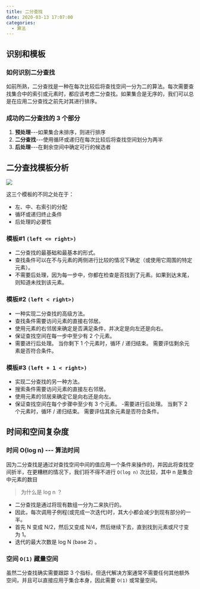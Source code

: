 ```yaml
---
title: 二分查找
date: 2020-03-13 17:07:00
categories:
  - 算法
---
```


## 识别和模板

### 如何识别二分查找

如前所熟，二分查找是一种在每次比较后将查找空间一分为二的算法。每次需要查找集合中的索引或元素时，都应该考虑二分查找。如果集合是无序的，我们可以总是在应用二分查找之前先对其进行排序。

### 成功的二分查找的 3 个部分

1. **预处理**---如果集合未排序，则进行排序
2. **二分查找**---使用循环或递归在每次比较后将查找空间划分为两半
3. **后处理**---在剩余空间中确定可行的候选者

## 二分查找模板分析

![](https://i.loli.net/2020/03/21/uOGEPy7TiakxgZD.png)

这三个模板的不同之处在于：

- 左、中、右索引的分配
- 循环或递归终止条件
- 后处理的必要性

### 模板#1 `(left <= right>)`

- 二分查找的最基础和最基本的形式。
- 查找条件可以在不与元素的两侧进行比较的情况下确定（或使用它周围的特定元素）。
- 不需要后处理，因为每一步中，你都在检查是否找到了元素。如果到达末尾，则知道未找到该元素。

### 模板#2 `(left < right>)`

- 一种实现二分查找的高级方法。
- 查找条件需要访问元素的直接右邻居。
- 使用元素的右邻居来确定是否满足条件，并决定是向左还是向右。
- 保证查找空间在每一步中至少有 2 个元素。
- 需要进行后处理。 当你剩下 1 个元素时，循环 / 递归结束。 需要评估剩余元素是否符合条件。

### 模板#3 `(left + 1 < right>)`

- 实现二分查找的另一种方法。
- 搜索条件需要访问元素的直接左右邻居。
- 使用元素的邻居来确定它是向右还是向左。
- 保证查找空间在每个步骤中至少有 3 个元素。 -需要进行后处理。 当剩下 2 个元素时，循环 / 递归结束。 需要评估其余元素是否符合条件。

## 时间和空间复杂度

### 时间 O(log n) --- 算法时间

因为二分查找是通过对查找空间中间的值应用一个条件来操作的，并因此将查找空间折半，在更糟糕的情况下，我们将不得不进行 `O(log n)` 次比较，其中 n 是集合中元素的数目

> 为什么是 log n ？

- 二分查找是通过将现有数组一分为二来执行的。
- 因此，每次调用子例程(或完成一次迭代)时，其大小都会减少到现有部分的一半。
- 首先 N 变成 N/2，然后又变成 N/4，然后继续下去，直到找到元素或尺寸变为 1。
- 迭代的最大次数是 log N (base 2) 。

### 空间 `O(1)` 藏量空间

虽然二分查找确实需要跟踪 3 个指标，但迭代解决方案通常不需要任何其他额外空间，并且可以直接应用于集合本身，因此需要 `O(1)` 或常量空间。
